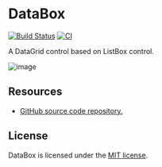 # DataBox

[![Build Status](https://dev.azure.com/wieslawsoltes/GitHub/_apis/build/status/wieslawsoltes.DataListBox?repoName=wieslawsoltes%2FDataListBox&branchName=main)](https://dev.azure.com/wieslawsoltes/GitHub/_build/latest?definitionId=103&repoName=wieslawsoltes%2FDataListBox&branchName=main)
[![CI](https://github.com/wieslawsoltes/DataListBox/actions/workflows/build.yml/badge.svg)](https://github.com/wieslawsoltes/DataListBox/actions/workflows/build.yml)

A DataGrid control based on ListBox control.

![image](https://user-images.githubusercontent.com/2297442/138265537-30b33be1-70fd-419f-8f9d-a4d5f6324c32.png)

## Resources

* [GitHub source code repository.](https://github.com/wieslawsoltes/DataBox)

## License

DataBox is licensed under the [MIT license](LICENSE.TXT).
